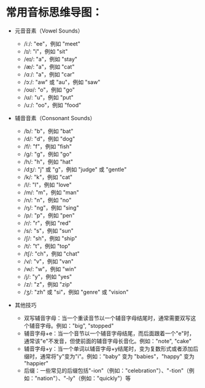 # 常用音标思维导图：

- 元音音素（Vowel Sounds）
  - /iː/: "ee"，例如 "meet"
  - /ɪ/: "i"，例如 "sit"
  - /eɪ/: "a"，例如 "stay"
  - /æ/: "a"，例如 "cat"
  - /ɑː/: "a"，例如 "car"
  - /ɔː/: "aw" 或 "au"，例如 "saw"
  - /oʊ/: "o"，例如 "go"
  - /ʊ/: "u"，例如 "put"
  - /uː/: "oo"，例如 "food"

- 辅音音素（Consonant Sounds）
  - /b/: "b"，例如 "bat"
  - /d/: "d"，例如 "dog"
  - /f/: "f"，例如 "fish"
  - /g/: "g"，例如 "go"
  - /h/: "h"，例如 "hat"
  - /dʒ/: "j" 或 "g"，例如 "judge" 或 "gentle"
  - /k/: "k"，例如 "cat"
  - /l/: "l"，例如 "love"
  - /m/: "m"，例如 "man"
  - /n/: "n"，例如 "no"
  - /ŋ/: "ng"，例如 "sing"
  - /p/: "p"，例如 "pen"
  - /r/: "r"，例如 "red"
  - /s/: "s"，例如 "sun"
  - /ʃ/: "sh"，例如 "ship"
  - /t/: "t"，例如 "top"
  - /tʃ/: "ch"，例如 "chat"
  - /v/: "v"，例如 "van"
  - /w/: "w"，例如 "win"
  - /j/: "y"，例如 "yes"
  - /z/: "z"，例如 "zip"
  - /ʒ/: "zh" 或 "si"，例如 "genre" 或 "vision"

- 其他技巧
  - 双写辅音字母：当一个重读音节以一个辅音字母结尾时，通常需要双写这个辅音字母。例如："big", "stopped"
  - 辅音字母+e：当一个音节以一个辅音字母结尾，而后面跟着一个"e"时，通常该"e"不发音，但使前面的辅音字母长音化。例如："note", "cake"
  - 辅音字母+y：当一个单词以辅音字母+y结尾时，变为复数形式或者添加后缀时，通常将"y"变为"i"。例如："baby" 变为 "babies"，"happy" 变为 "happier"
  - 后缀：一些常见的后缀包括"-ion"（例如："celebration"）、"-tion"（例如："nation"）、"-ly"（例如："quickly"）等
